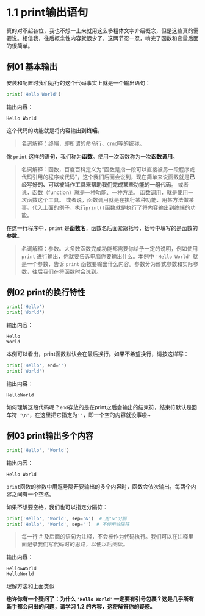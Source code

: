 # 1.1 print输出语句

真的对不起各位，我也不想一上来就用这么多粗体文字介绍概念，但是这些真的需要说。相信我，往后概念性内容就很少了，这两节忍一忍，啃完了函数和变量后面的很简单。

## 例01 基本输出

安装和配置时我们运行的这个代码事实上就是一个输出语句：

```python
print('Hello World')
```

输出内容：

```
Hello World
```

这个代码的功能就是将内容输出到**终端**。

> 名词解释：终端，即所谓的命令行、cmd等的统称。

像 `print` 这样的语句，我们称为**函数**。使用一次函数称为一次**函数调用**。

> 名词解释：函数，百度百科定义为“函数是指一段可以直接被另一段程序或代码引用的程序或代码”，这个我们后面会说到，现在简单来说函数就是**已经写好的、可以被当作工具来帮助我们完成某些功能的一组代码**。
> 或者说，函数（function）就是一种功能、一种方法。
> 函数调用，就是使用一次函数这个工具。
> 或者说，函数调用就是在执行某种功能、用某方法做某事。代入上面的例子，执行`print()`函数就是执行了将内容输出到终端的功能。

在这一行程序中，`print` 是**函数名**，函数名后面紧跟括号，括号中填写的是函数的**参数**。

> 名词解释：参数。大多数函数完成功能都需要你给予一定的说明，例如使用 `print` 进行输出，你就要告诉电脑你要输出什么。本例中 `'Hello World'` 就是一个参数，告诉 `print` 函数要输出什么内容。参数分为形式参数和实际参数，往后我们在将函数时会说到。

## 例02 print的换行特性

```python
print('Hello')
print('World')
```

输出内容：

```
Hello
World
```

本例可以看出，print函数默认会在最后换行。如果不希望换行，请按这样写：

```python
print('Hello', end='')
print('World')
```

输出内容：

```
HelloWorld
```

如何理解这段代码呢？`end`存放的是在print之后会输出的结束符，结束符默认是回车符 `'\n'`，在这里把它指定为`''`，即一个空的内容就没事啦~

## 例03 print输出多个内容

```python
print('Hello', 'World')
```

输出内容：

```
Hello World
```

`print`函数的参数中用逗号隔开要输出的多个内容时，函数会依次输出，每两个内容之间有一个空格。

如果不想要空格，我们也可以指定分隔符：

```python
print('Hello', 'World', sep='&')  # 用'&'分隔
print('Hello', 'World', sep='')  # 不使用分隔符
```

> 每一行 # 及后面的语句为注释，不会被作为代码执行。我们可以在注释里面记录我们写代码时的思路，以便以后阅读。

输出内容：

```
Hello&World
HelloWorld
```

理解方法和上面类似

**也许你有一个疑问了：为什么 `'Hello World'` 一定要有引号包裹？这是几乎所有新手都会问出的问题，请学习 1.2 的内容，这将解答你的疑惑。**
